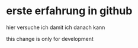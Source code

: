# erste erfahrung in github
hier versuche ich damit ich danach kann

this change is only for development 
